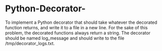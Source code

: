 # Python-Decorator-
To implement a Python decorator that should take whatever the decorated function returns, and write it to a file in a new line. For the sake of this problem, the decorated functions always return a string. The decorator should be named log_message and should write to the file /tmp/decorator_logs.txt.
